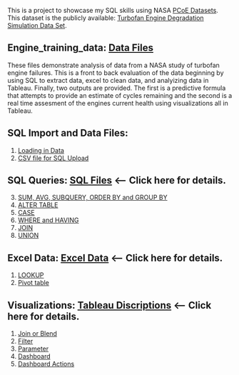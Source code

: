 This is a project to showcase my SQL skills using NASA [PCoE Datasets](https://ti.arc.nasa.gov/tech/dash/groups/pcoe/prognostic-data-repository/). This dataset is the publicly available: [Turbofan Engine Degradation Simulation Data Set](https://ti.arc.nasa.gov/tech/dash/groups/pcoe/prognostic-data-repository/publications/#turbofan).

## Engine_training_data: [Data Files](https://github.com/fischtank44/Engine_training_data/tree/master/Data_Files) 

These files demonstrate analysis of data from a NASA study of turbofan engine failures. This is a front to back evaluation of the data beginning by using SQL to extract data, excel to clean data, and analyizing data in Tableau. Finally, two outputs are provided. The first is a predictive formula that attempts to provide an estimate of cycles remaining and the second is a real time assesment of the engines current health using visualizations all in Tableau. 


## SQL Import and Data Files:

1. [Loading in Data](https://github.com/fischtank44/Engine_training_data/blob/master/SQL_FILES/Import_engine_data.txt)
2. [CSV file for SQL Upload](https://github.com/fischtank44/Engine_training_data/blob/master/SQL_FILES/train_FD001-variation%20added.csv)


## SQL Queries: [SQL Files](https://github.com/fischtank44/Engine_training_data/tree/master/SQL_FILES) <-- Click here for details.

3. [SUM, AVG, SUBQUERY, ORDER BY and GROUP BY](https://github.com/fischtank44/Engine_training_data/blob/master/SQL_FILES/SQL_sample_STD_DEV.sql)
4. [ALTER TABLE](https://github.com/fischtank44/Engine_training_data/blob/master/SQL_FILES/SQL_alter_table.txt)
5. [CASE](https://github.com/fischtank44/Engine_training_data/blob/master/SQL_FILES/CASE_find_last_10.sql)
6. [WHERE and HAVING](https://github.com/fischtank44/Engine_training_data/blob/master/SQL_FILES/SQL_WHERE_HAVING.sql)
7. [JOIN](https://github.com/fischtank44/Engine_training_data/blob/master/SQL_FILES/SQL_JOIN_rul_test_fd01.sql)
8. [UNION](https://github.com/fischtank44/Engine_training_data/blob/master/SQL_FILES/SQL_union_test_rul.sql)


## Excel Data: [Excel Data](https://github.com/fischtank44/Engine_training_data/tree/master/Excel_data) <-- Click here for details.

1. [LOOKUP](https://github.com/fischtank44/Engine_training_data/raw/master/Excel_data/test_FD001_headers_var_v4.xlsx) 
2. [Pivot table](https://github.com/fischtank44/Engine_training_data/raw/master/Excel_data/train_FD001-variation-pivot%20tabel.xlsx) 


## Visualizations: [Tableau Discriptions](https://github.com/fischtank44/Engine_training_data/tree/master/Visualizations) <-- Click here for details.

1. [Join or Blend](https://public.tableau.com/profile/steven.fischbach#!/vizhome/FinalProject-TestDataDashboardv2_0/StatusMonitor)
2. [Filter](https://public.tableau.com/profile/steven.fischbach#!/vizhome/Finalproject-v2_0/Playbyplayforward?publish=yes)
3. [Parameter](https://public.tableau.com/profile/steven.fischbach#!/vizhome/Finalproject-v2_0/PredictionChart?publish=yes)
4. [Dashboard](https://public.tableau.com/profile/steven.fischbach#!/vizhome/Finalproject-v2_0/CautionsvsBigFormula?publish=yes)
5. [Dashboard Actions](https://public.tableau.com/profile/steven.fischbach#!/vizhome/Finalproject-v2_0/CautionsvsBigFormula?publish=yes)


